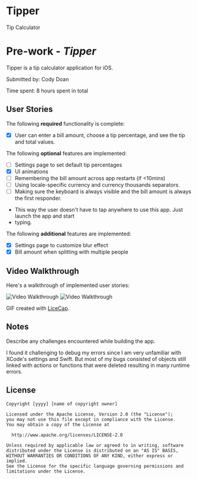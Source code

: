 # Tipper
Tip Calculator

# Pre-work - *Tipper*

Tipper is a tip calculator application for iOS.

Submitted by: Cody Doan

Time spent: 8 hours spent in total

## User Stories

The following **required** functionality is complete:
* [X] User can enter a bill amount, choose a tip percentage, and see the tip and total values.

The following **optional** features are implemented:
* [ ] Settings page to set default tip percentages
* [X] UI animations
* [ ] Remembering the bill amount across app restarts (if <10mins)
* [ ] Using locale-specific currency and currency thousands separators.
* [ ] Making sure the keyboard is always visible and the bill amount is always the first responder.
* This way the user doesn't have to tap anywhere to use this app. Just launch the app and start
* typing.

The following **additional** features are implemented:

- [X] Settings page to customize blur effect
- [X] Bill amount when splitting with multiple people

## Video Walkthrough 

Here's a walkthrough of implemented user stories:

<img src='http://i.imgur.com/6ZhGo4g.gif' title='Video Walkthrough' width='' alt='Video
Walkthrough' />
<img src='http://i.imgur.com/6pHGrpL.gif' title='Video Walkthrough' width='' alt='Video
Walkthrough' />

GIF created with [LiceCap](http://www.cockos.com/licecap/).

## Notes

Describe any challenges encountered while building the app.

I found it challenging to debug my errors since I am very unfamiliar with
XCode's settings and Swift. But most of my bugs consisted of objects still
linked with actions or functions that were deleted resulting in many runtime
errors.

## License

    Copyright [yyyy] [name of copyright owner]

    Licensed under the Apache License, Version 2.0 (the "License");
    you may not use this file except in compliance with the License.
    You may obtain a copy of the License at

      http://www.apache.org/licenses/LICENSE-2.0

    Unless required by applicable law or agreed to in writing, software
    distributed under the License is distributed on an "AS IS" BASIS,
    WITHOUT WARRANTIES OR CONDITIONS OF ANY KIND, either express or implied.
    See the License for the specific language governing permissions and
    limitations under the License.
